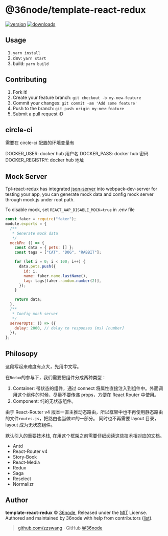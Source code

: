 # @36node/template-react-redux

[![version][0]][1] [![downloads][2]][3]

## Usage

1. `yarn install`
2. dev: `yarn start`
3. build: `yarn build`

## Contributing

1. Fork it!
2. Create your feature branch: `git checkout -b my-new-feature`
3. Commit your changes: `git commit -am 'Add some feature'`
4. Push to the branch: `git push origin my-new-feature`
5. Submit a pull request :D

## circle-ci

需要在 circle-ci 配置的环境变量有

DOCKER_USER: docker hub 用户名
DOCKER_PASS: docker hub 密码
DOCKER_REGISTRY: docker hub 地址

## Mock Server

Tpl-react-redux has integrated [json-server](https://github.com/typicode/json-server)
into webpack-dev-server for testing your app,
you can generate mock data and config mock server through mock.js under root path.

To disable mock, set `REACT_AAP_DISABLE_MOCK=true` in .env file

```js
const faker = require("faker");
module.exports = {
  /**
   * Generate mock data
   */
  mockFn: () => {
    const data = { pets: [] };
    const tags = ["CAT", "DOG", "RABBIT"];

    for (let i = 0; i < 100; i++) {
      data.pets.push({
        id: i,
        name: faker.name.lastName(),
        tag: tags[faker.random.number(2)],
      });
    }

    return data;
  },
  /**
   * Config mock server
   */
  serverOpts: () => ({
    delay: 2000, // delay to responses (ms) [number]
  }),
};
```

## Philosopy

这段写起来难度有点大，先用中文写。

在`Redux`的参与下，我们需要把组件分成两种类型：

1. Container: 带状态的组件，通过 connect 将属性直接注入到组件中。外面调用这个组件的时候，尽量不要传递 props，方便在 React Router 中使用。
2. Component: 纯的无状态组件。

由于 React-Router v4 版本一直主推动态路由，所以框架中也不再使用静态路由的文件`routes.js`，把路由也当做`UI`的一部分。
同时也不再需要 layout 目录，layout 成为无状态组件。

默认引入的重要技术栈, 在用这个框架之前需要仔细阅读这些技术相对应的文档。

- Antd
- React-Router v4
- Story-Book
- React-Media
- Redux
- Saga
- Reselect
- Normalizr

## Author

**template-react-redux** © [36node](https://github.com/36node), Released under the [MIT](./LICENSE) License.<br>
Authored and maintained by 36node with help from contributors ([list](https://github.com/36node/template-react-redux/contributors)).

> [github.com/zzswang](https://github.com/zzswang) · GitHub [@36node](https://github.com/36node)

[0]: https://img.shields.io/npm/v/@36node/template-react-redux.svg?style=flat
[1]: https://npmjs.com/package/@36node/template-react-redux
[2]: https://img.shields.io/npm/dm/@36node/template-react-redux.svg?style=flat
[3]: https://npmjs.com/package/@36node/template-react-redux
